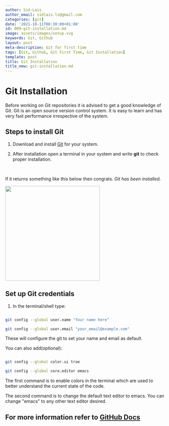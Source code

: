 ```yaml
---
author: Sid-Lais
author_email: sidlais.ls@gmail.com
categories: [git]
date: '2021-10-11T08:30:00+01:00'
id: 009-git-installation.md
image: assets/images/setup.svg
keywords: Git, Github
layout: post
meta-description: Git for first time
tags: [Git, Github, Git First Time, Git Installation]
template: post
title: Git Installation
title_new: git-installation.md
---
```




# Git Installation

Before working on Git repositories it is advised to get a good knowledge of Git. Git is an open source version control system. It is easy to learn and has very fast performance irrespective of the system.



## Steps to install Git



1. Download and install [Git](https://git-scm.com/) for your system.

2. After installation open a terminal in your system and write **git** to check proper installation.

<br>

If it returns something like this below then congrats. *Git has been installed*.

<img src="https://user-images.githubusercontent.com/40291960/136825925-cfeccd43-78a9-4eb1-a485-00b9110fc4be.png" height=300>



## Set up Git credentials



1. In the terminal/shell type:



```bash

git config --global user.name "Your name here"

git config --global user.email "your_email@example.com"

```

These will configure the git to set your name and email as default.



You can also add(optional):



```bash

git config --global color.ui true

git config --global core.editor emacs 

```



The first command is to enable colors in the terminal which are used to better understand the current state of the code.



The second command is to change the default text editor to emacs. You can change "emacs" to any other text editor desired.



## For more information refer to [GitHub Docs](https://docs.github.com/en/get-started/quickstart/set-up-git)